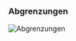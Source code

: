 <!-- .slide: class="no-img-border" -->

### Abgrenzungen

![Abgrenzungen](pictures/abgrenzungen.svg)
